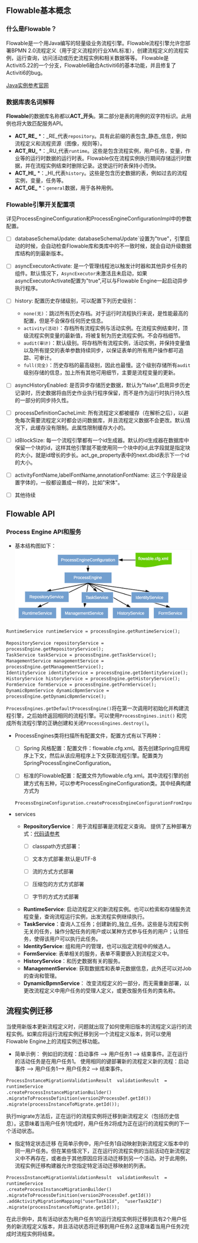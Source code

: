 
## Flowable基本概念

  ### 什么是Flowable？
Flowable是一个用Java编写的轻量级业务流程引擎。Flowable流程引擎允许您部署BPMN 2.0流程定义（用于定义流程的行业XML标准），创建流程定义的流程实例，运行查询，访问活动或历史流程实例和相关数据等等。
	Flowable是Activiti5.22的一个分支，Flowable6融合Activiti6的基本功能，并且修复了Activiti6的bug。
	
   [Java实例参考官网](https://www.flowable.org/docs/userguide/index.html#getting.started.command.line) 

### 数据库表名词解释
**Flowable**的数据库名称都以**ACT_开头**。第二部分是表的用例的双字符标识。此用例也将大致匹配服务API。

-   **ACT_RE_** *：_RE_代表`repository`。具有此前缀的表包含_静态_信息，例如流程定义和流程资源（图像，规则等）。  
-   **ACT_RU_** *：_RU_代表`runtime`。这些是包含流程实例，用户任务，变量，作业等的运行时数据的运行时表。Flowable仅在流程实例执行期间存储运行时数据，并在流程实例结束时删除记录。这使运行时表保持小而快。
-   **ACT_HI_** *：_HI_代表`history`。这些是包含历史数据的表，例如过去的流程实例，变量，任务等。
-   **ACT_GE_** *：`general`数据，用于各种用例。

### Flowable引擎开关配置项
  详见ProcessEngineConfiguration和ProcessEngineConfigurationImpl中的参数配置。
 - [ ] databaseSchemaUpdate: databaseSchemaUpdate`设置为"true"，引擎启动的时候，会自动检查Flowable库和类库中的不一致时候，就会自动升级数据库结构的到最新版本。
 - [ ] asyncExecutorActivate: 是一个管理线程池以触发计时器和其他异步任务的组件。默认情况下，`AsyncExecutor`未激活且未启动，如果asyncExecutorActivate配置为"true",可以与Flowable Engine一起启动异步执行程序。
 - [ ] history: 配置历史存储级别，可以配置下列历史级别：

    -   `none(无)`：跳过所有历史存档。对于运行时流程执行来说，是性能最高的配置，但是不会保存任何历史信息。    
    -   `activity(活动)`：存档所有流程实例与活动实例。在流程实例结束时，顶级流程实例变量的最新值，将被复制为历史流程实例。不会存档细节。   
   -   `audit(审计)`：默认级别。将存档所有流程实例，活动实例，并保持变量值以及所有提交的表单参数持续同步，以保证表单的所有用户操作都可追踪、可审计。
   -   `full(完全)`：历史存档的最高级别，因此也最慢。这个级别存储所有`audit`级别存储的信息，加上所有其他可用细节，主要是流程变量的更新。

 - [ ] asyncHistoryEnabled: 是否异步存储历史数据，默认为"false",启用异步历史记录时，历史数据将由历史作业执行程序保留，而不是作为运行时执行持久性的一部分的同步持久性。
 - [ ] processDefinitionCacheLimit: 所有流程定义都被缓存（在解析之后），以避免每次需要流程定义时都会访问数据库，并且流程定义数据不会更改。默认情况下，此缓存没有限制。此属性限制缓存大小的。

 - [ ] idBlockSize: 每一个流程引擎都有一个id生成器。默认的id生成器在数据库中保留一个块的id，这样其他引擎就不能使用同一个块中的id,此字段就是指定块的大小，就是id增长的步长。act_ge_property表中的next.dbid表示下一个id的大小。
 - [ ] activityFontName,labelFontName,annotationFontName: 这三个字段是设置字体的，一般都设置成一样的，比如"宋体"。
 - [ ] 其他待续


## Flowable API

### Process Engine API和服务
 - 基本结构图如下：
 ![](./images/Flowable-service.png)
 
```
RuntimeService runtimeService = processEngine.getRuntimeService();

RepositoryService repositoryService = processEngine.getRepositoryService();
TaskService taskService = processEngine.getTaskService();
ManagementService managementService = processEngine.getManagementService();
IdentityService identityService = processEngine.getIdentityService();
HistoryService historyService = processEngine.getHistoryService();
FormService formService = processEngine.getFormService();
DynamicBpmnService dynamicBpmnService = processEngine.getDynamicBpmnService();
```
`ProcessEngines.getDefaultProcessEngine()`将在第一次调用时初始化并构建流程引擎，之后始终返回相同的流程引擎。可以使用`ProcessEngines.init()` 和完成所有流程引擎的正确创建和关闭`ProcessEngines.destroy()`。

- ProcessEngines类将扫描所有配置文件，配置方式有以下两种：
	- [ ] Spring 风格配置：配置文件：flowable.cfg.xml。首先创建Spring应用程序上下文，然后从该应用程序上下文获取流程引擎。配置类为SpringProcessEngineConfiguration。
	
   - [ ]  标准的Flowable配置：配置文件为flowable.cfg.xml。其中流程引擎的创建方式有五种，可以参考ProcessEngineConfiguration类。其中经典构建方式为
   ```
   ProcessEngineConfiguration.createProcessEngineConfigurationFromInputStream(inputStream).buildProcessEngine()。
   ```

 - services
    - **RepositoryService**： 用于流程部署是流程定义查询。 提供了五种部署方式：[代码请参考](https://github.com/FlowableStudy/Bpmn-Practice-Lab05/blob/master/src/main/java/com/study/demo/SpringTest.java)
         - [ ] classpath方式部署：
         - [ ] 文本方式部署:默认是UTF-8

         - [ ] 流的方式方式部署

         - [ ] 压缩包的方式方式部署

         - [ ] 字节的方式方式部署
    - **RuntimeService**: 启动流程定义的新流程实例。也可以检索和存储服务流程变量，查询流程运行实例，出发流程实例继续执行。
    - **TaskService**：查询人工任务；创建新的_独立_任务。这些是与流程实例无关的任务，操作分配任务的用户或以某种方式参与任务的用户；认领任务，使得该用户可以执行此任务。
    - **IdentityService**: 组和用户的管理，也可以指定流程中的候选人。
    - **FormService**: 表单相关的服务，表单不需要嵌入到流程定义中。
    - **HistoryService**：和历史数据有关的服务。
    - **ManagementService**: 获取数据库和表单元数据信息，此外还可以对Job的查询和管理。
    - **DynamicBpmnService**： 改变流程定义的一部分，而无需重新部署，以更改流程定义中用户任务的受理人定义，或更改服务任务的类名称。



## 流程实例迁移
当使用新版本更新流程定义时，问题就出现了如何使用旧版本的流程定义运行的流程实例。如果应将运行流程实例迁移到另一个流程定义版本，则可以使用Flowable Engine上的流程实例迁移功能。
- 简单示例：
	例如旧的流程：启动事件 --> 用户任务1  --> 结束事件。正在运行的活动任务是在用户任务1。
	使用相同的键部署新的流程定义新的流程：启动事件 --> 用户任务1--> 用户任务2  --> 结束事件。
```
ProcessInstanceMigrationValidationResult  validationResult  =  runtimeService
.createProcessInstanceMigrationBuilder()  .migrateToProcessDefinition(version2ProcessDef.getId())  .migrate(processInstanceToMigrate.getId());
```
执行migrate方法后，正在运行的流程实例将迁移到新流程定义（包括历史信息）。这意味着当用户任务1完成时，用户任务2将成为正在运行的流程实例的下一个活动状态。

- 指定特定状态迁移
	在简单示例中，用户任务1自动映射到新流程定义版本中的同一用户任务。但在某些情况下，正在运行的流程实例的当前活动在新流程定义中不再存在，或者由于其他原因应将活动迁移到另一个活动。对于此用例，流程实例迁移构建器允许您指定特定活动迁移映射的列表。

```
ProcessInstanceMigrationValidationResult  validationResult  =  runtimeService
.createProcessInstanceMigrationBuilder()  .migrateToProcessDefinition(version2ProcessDef.getId())  .addActivityMigrationMapping("userTask1Id",  "userTask2Id")  .migrate(processInstanceToMigrate.getId());
```
在此示例中，具有活动状态为用户任务1的运行流程实例将迁移到具有2个用户任务的新流程定义版本，并且活动状态将迁移到用户任务2.这意味着当用户任务2完成时流程实例将结束。
 


 
 



<!--stackedit_data:
eyJoaXN0b3J5IjpbMTk2NTg3NTYzOSw2MTg2MzkxNDRdfQ==
-->